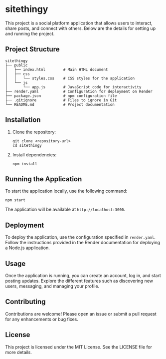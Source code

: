 # sitethingy

This project is a social platform application that allows users to interact, share posts, and connect with others. Below are the details for setting up and running the project.

## Project Structure

```
sitethingy
├── public
│   ├── index.html        # Main HTML document
│   ├── css
│   │   └── styles.css    # CSS styles for the application
│   └── js
│       └── app.js        # JavaScript code for interactivity
├── render.yaml           # Configuration for deployment on Render
├── package.json          # npm configuration file
├── .gitignore            # Files to ignore in Git
└── README.md             # Project documentation
```

## Installation

1. Clone the repository:
   ```
   git clone <repository-url>
   cd sitethingy
   ```

2. Install dependencies:
   ```
   npm install
   ```

## Running the Application

To start the application locally, use the following command:
```
npm start
```

The application will be available at `http://localhost:3000`.

## Deployment

To deploy the application, use the configuration specified in `render.yaml`. Follow the instructions provided in the Render documentation for deploying a Node.js application.

## Usage

Once the application is running, you can create an account, log in, and start posting updates. Explore the different features such as discovering new users, messaging, and managing your profile.

## Contributing

Contributions are welcome! Please open an issue or submit a pull request for any enhancements or bug fixes.

## License

This project is licensed under the MIT License. See the LICENSE file for more details.